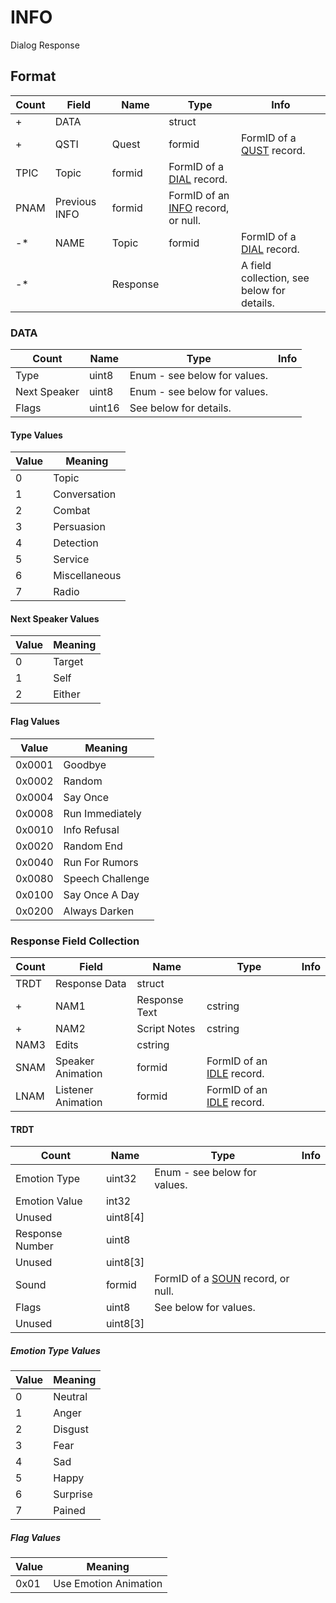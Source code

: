 INFO
====

Dialog Response

## Format

Count | Field | Name | Type | Info
------|-------|------|------|-----
+ | DATA | | struct |
+ | QSTI | Quest | formid | FormID of a [QUST](QUST.md) record.
 | TPIC | Topic | formid | FormID of a [DIAL](DIAL.md) record.
 | PNAM | Previous INFO | formid | FormID of an [INFO](INFO.md) record, or null.
-* | NAME | Topic | formid | FormID of a [DIAL](DIAL.md) record.
-* | | Response | | A field collection, see below for details.

### DATA

Count | Name | Type | Info
------|------|------|-----
 | Type | uint8 | Enum - see below for values.
 | Next Speaker | uint8 | Enum - see below for values.
 | Flags | uint16 | See below for details.
 
#### Type Values

Value | Meaning
------|--------
0 | Topic
1 | Conversation
2 | Combat
3 | Persuasion
4 | Detection
5 | Service
6 | Miscellaneous
7 | Radio

#### Next Speaker Values

Value | Meaning
------|--------
0 | Target
1 | Self
2 | Either

#### Flag Values

Value | Meaning
------|--------
0x0001 | Goodbye
0x0002 | Random
0x0004 | Say Once
0x0008 | Run Immediately
0x0010 | Info Refusal
0x0020 | Random End
0x0040 | Run For Rumors
0x0080 | Speech Challenge
0x0100 | Say Once A Day
0x0200 | Always Darken

### Response Field Collection

Count | Field | Name | Type | Info
------|-------|------|------|-----
 | TRDT | Response Data | struct |
+ | NAM1 | Response Text | cstring |
+ | NAM2 | Script Notes | cstring |
 | NAM3 | Edits | cstring |
 | SNAM | Speaker Animation | formid | FormID of an [IDLE](IDLE.md) record.
 | LNAM | Listener Animation | formid | FormID of an [IDLE](IDLE.md) record.
 
#### TRDT

Count | Name | Type | Info
------|------|------|-----
 | Emotion Type | uint32 | Enum - see below for values.
 | Emotion Value | int32 |
 | Unused | uint8[4] |
 | Response Number | uint8 |
 | Unused | uint8[3] |
 | Sound | formid | FormID of a [SOUN](SOUN.md) record, or null.
 | Flags | uint8 | See below for values.
 | Unused | uint8[3] |
 
##### Emotion Type Values

Value | Meaning
------|--------
0 | Neutral
1 | Anger
2 | Disgust
3 | Fear
4 | Sad
5 | Happy
6 | Surprise
7 | Pained

##### Flag Values

Value | Meaning
------|--------
0x01 | Use Emotion Animation
